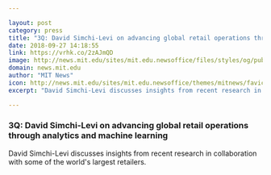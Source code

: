 ```yaml
---

layout: post
category: press
title: "3Q: David Simchi-Levi on advancing global retail operations through analytics and machine learning"
date: 2018-09-27 14:18:55
link: https://vrhk.co/2zAJmQD
image: http://news.mit.edu/sites/mit.edu.newsoffice/files/styles/og/public/images/2018/Simchi-Levi-MIT-2014.jpg
domain: news.mit.edu
author: "MIT News"
icon: http://news.mit.edu/sites/mit.edu.newsoffice/themes/mitnews/favicon.ico
excerpt: "David Simchi-Levi discusses insights from recent research in collaboration with some of the world's largest retailers."

---
```


### 3Q: David Simchi-Levi on advancing global retail operations through analytics and machine learning

David Simchi-Levi discusses insights from recent research in collaboration with some of the world's largest retailers.
